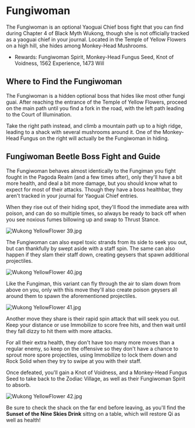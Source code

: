 # Fungiwoman

The Fungiwoman is an optional Yaoguai Chief boss fight that you can find during Chapter 4 of Black Myth Wukong, though she is not officially tracked as a yaoguai chief in your journal. Located in the Temple of Yellow Flowers on a high hill, she hides among Monkey-Head Mushrooms. 

  * Rewards: Fungiwoman Spirit, Monkey-Head Fungus Seed, Knot of Voidness, 1562 Experience, 1473 Will

## Where to Find the Fungiwoman

The Fungiwoman is a hidden optional boss that hides like most other fungi guai. After reaching the entrance of the Temple of Yellow Flowers, proceed on the main path until you find a fork in the road, with the left path leading to the Court of Illumination. 

Take the right path instead, and climb a mountain path up to a high ridge, leading to a shack with several mushrooms around it. One of the Monkey-Head Fungus on the right will actually be the Fungiwoman in hiding. 

## Fungiwoman Beetle Boss Fight and Guide

The Fungiwoman behaves almost identically to the Fungiman you fight fought in the Pagoda Realm (and a few times after), only they'll have a bit more health, and deal a bit more damage, but you should know what to expect for most of their attacks. Though they have a boss healthbar, they aren't tracked in your journal for Yaoguai Chief entries. 

When they rise out of their hiding spot, they'll flood the immediate area with poison, and can do so multiple times, so always be ready to back off when you see noxious fumes billowing up and swap to Thrust Stance. 

![Wukong YellowFlower 39.jpg](https://oyster.ignimgs.com/mediawiki/apis.ign.com/black-myth-wukong/5/5a/Wukong_YellowFlower_39.jpg)

The Fungiwoman can also expel toxic strands from its side to seek you out, but can thankfully by swept aside with a staff spin. The same can also happen if they slam their staff down, creating geysers that spawn additional projectiles. 

![Wukong YellowFlower 40.jpg](https://oyster.ignimgs.com/mediawiki/apis.ign.com/black-myth-wukong/3/30/Wukong_YellowFlower_40.jpg)

Like the Fungiman, this variant can fly through the air to slam down from above on you, only with this move they'll also create poison geysers all around them to spawn the aforementioned projectiles. 

![Wukong YellowFlower 41.jpg](https://oyster.ignimgs.com/mediawiki/apis.ign.com/black-myth-wukong/f/f1/Wukong_YellowFlower_41.jpg)

Another move they share is their rapid spin attack that will seek you out. Keep your distance or use Immobilize to score free hits, and then wait until they fall dizzy to hit them with more attacks. 

For all their extra health, they don't have too many more moves than a regular enemy, so keep on the offensive so they don't have a chance to sprout more spore projectiles, using Immobilize to lock them down and Rock Solid when they try to swipe at you with their staff. 

Once defeated, you'll gain a Knot of Voidness, and a Monkey-Head Fungus Seed to take back to the Zodiac Village, as well as their Fungiwoman Spirit to absorb. 

![Wukong YellowFlower 42.jpg](https://oyster.ignimgs.com/mediawiki/apis.ign.com/black-myth-wukong/7/75/Wukong_YellowFlower_42.jpg)

Be sure to check the shack on the far end before leaving, as you'll find the **Sunset of the Nine Skies Drink** sittng on a table, which will restore Qi as well as health! 
